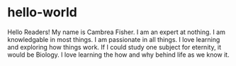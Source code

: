 # hello-world

Hello Readers!
  My name is Cambrea Fisher. I am an expert at nothing. I am knowledgable in most things. I am passionate in all things. I love learning and exploring how things work.  If I could study one subject for eternity, it would be Biology. I love learning the how and why behind life as we know it. 
